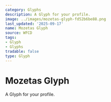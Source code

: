 ```yaml
---
category: Glyphs
description: A Glyph for your profile.
image: ../images/mozetas-glyph-fd52b6be88.png
last_updated: '2025-09-17'
name: Mozetas Glyph
source: WFCD
tags:
- Glyph
- Glyphs
tradable: false
type: Glyph
---
```


# Mozetas Glyph

A Glyph for your profile.

